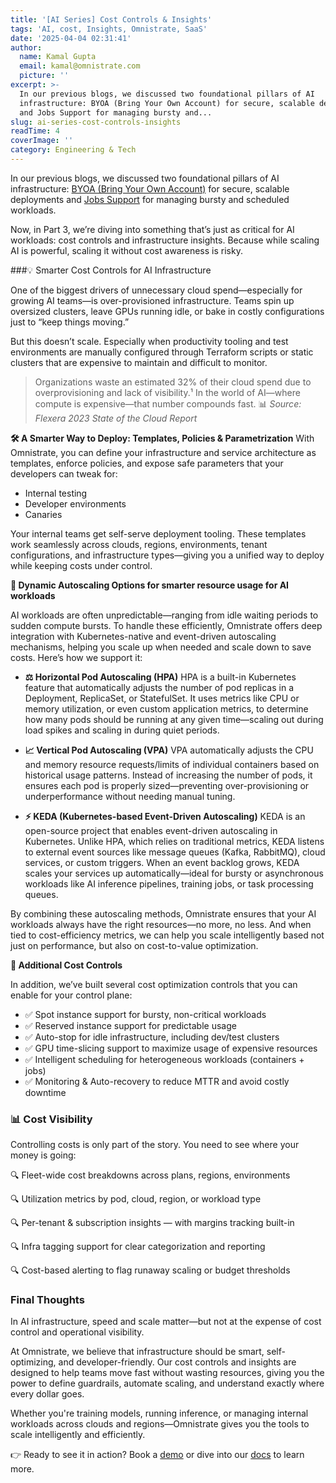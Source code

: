 ```yaml
---
title: '[AI Series] Cost Controls & Insights'
tags: 'AI, cost, Insights, Omnistrate, SaaS'
date: '2025-04-04 02:31:41'
author:
  name: Kamal Gupta
  email: kamal@omnistrate.com
  picture: ''
excerpt: >-
  In our previous blogs, we discussed two foundational pillars of AI
  infrastructure: BYOA (Bring Your Own Account) for secure, scalable deployments
  and Jobs Support for managing bursty and...
slug: ai-series-cost-controls-insights
readTime: 4
coverImage: ''
category: Engineering & Tech
---
```


In our previous blogs, we discussed two foundational pillars of AI infrastructure: [BYOA (Bring Your Own Account)][1] for secure, scalable deployments and [Jobs Support][2] for managing bursty and scheduled workloads.

Now, in Part 3, we’re diving into something that’s just as critical for AI workloads: cost controls and infrastructure insights. Because while scaling AI is powerful, scaling it without cost awareness is risky.

###💡 Smarter Cost Controls for AI Infrastructure

One of the biggest drivers of unnecessary cloud spend—especially for growing AI teams—is over-provisioned infrastructure. Teams spin up oversized clusters, leave GPUs running idle, or bake in costly configurations just to “keep things moving.”

But this doesn’t scale. Especially when productivity tooling and test environments are manually configured through Terraform scripts or static clusters that are expensive to maintain and difficult to monitor.

> Organizations waste an estimated 32% of their cloud spend due to overprovisioning and lack of visibility.¹ In the world of AI—where compute is expensive—that number compounds fast.
> 📊 *Source: Flexera 2023 State of the Cloud Report*

**🛠 A Smarter Way to Deploy: Templates, Policies & Parametrization**
With Omnistrate, you can define your infrastructure and service architecture as templates, enforce policies, and expose safe parameters that your developers can tweak for:

 - Internal testing
 - Developer environments
 - Canaries

Your internal teams get self-serve deployment tooling. These templates work seamlessly across clouds, regions, environments, tenant configurations, and infrastructure types—giving you a unified way to deploy while keeping costs under control.

**🔄 Dynamic Autoscaling Options for smarter resource usage for AI workloads**

AI workloads are often unpredictable—ranging from idle waiting periods to sudden compute bursts. To handle these efficiently, Omnistrate offers deep integration with Kubernetes-native and event-driven autoscaling mechanisms, helping you scale up when needed and scale down to save costs. Here’s how we support it:

 - **⚖️ Horizontal Pod Autoscaling (HPA)**
HPA is a built-in Kubernetes feature that automatically adjusts the number of pod replicas in a Deployment, ReplicaSet, or StatefulSet. It uses metrics like CPU or memory utilization, or even custom application metrics, to determine how many pods should be running at any given time—scaling out during load spikes and scaling in during quiet periods.

 - **📈 Vertical Pod Autoscaling (VPA)**
VPA automatically adjusts the CPU and memory resource requests/limits of individual containers based on historical usage patterns. Instead of increasing the number of pods, it ensures each pod is properly sized—preventing over-provisioning or underperformance without needing manual tuning.

 - **⚡ KEDA (Kubernetes-based Event-Driven Autoscaling)**
KEDA is an open-source project that enables event-driven autoscaling in Kubernetes. Unlike HPA, which relies on traditional metrics, KEDA listens to external event sources like message queues (Kafka, RabbitMQ), cloud services, or custom triggers. When an event backlog grows, KEDA scales your services up automatically—ideal for bursty or asynchronous workloads like AI inference pipelines, training jobs, or task processing queues.

By combining these autoscaling methods, Omnistrate ensures that your AI workloads always have the right resources—no more, no less. And when tied to cost-efficiency metrics, we can help you scale intelligently based not just on performance, but also on cost-to-value optimization.

**💸 Additional Cost Controls**

In addition, we’ve built several cost optimization controls that you can enable for your control plane:

 - ✅ Spot instance support for bursty, non-critical workloads
 - ✅ Reserved instance support for predictable usage 
 - ✅ Auto-stop for idle infrastructure, including dev/test clusters 
 - ✅ GPU time-slicing support to maximize usage of expensive resources 
 - ✅ Intelligent scheduling for heterogeneous workloads (containers + jobs) 
 - ✅ Monitoring & Auto-recovery to reduce MTTR and avoid costly downtime


### 📊 Cost Visibility

Controlling costs is only part of the story. You need to see where your money is going:

🔍 Fleet-wide cost breakdowns across plans, regions, environments

🔍 Utilization metrics by pod, cloud, region, or workload type

🔍 Per-tenant & subscription insights — with margins tracking built-in

🔍 Infra tagging support for clear categorization and reporting

🔍 Cost-based alerting to flag runaway scaling or budget thresholds


### Final Thoughts


In AI infrastructure, speed and scale matter—but not at the expense of cost control and operational visibility.

At Omnistrate, we believe that infrastructure should be smart, self-optimizing, and developer-friendly. Our cost controls and insights are designed to help teams move fast without wasting resources, giving you the power to define guardrails, automate scaling, and understand exactly where every dollar goes.

Whether you're training models, running inference, or managing internal workloads across clouds and regions—Omnistrate gives you the tools to scale intelligently and efficiently.

👉 Ready to see it in action? Book a [demo][3] or dive into our [docs][4] to learn more.
 
  [1]: https://blog.omnistrate.com/posts/125
  [2]: https://blog.omnistrate.com/posts/140
  [3]: https://calendly.com/omnistrate
  [4]: https://docs.omnistrate.com/
